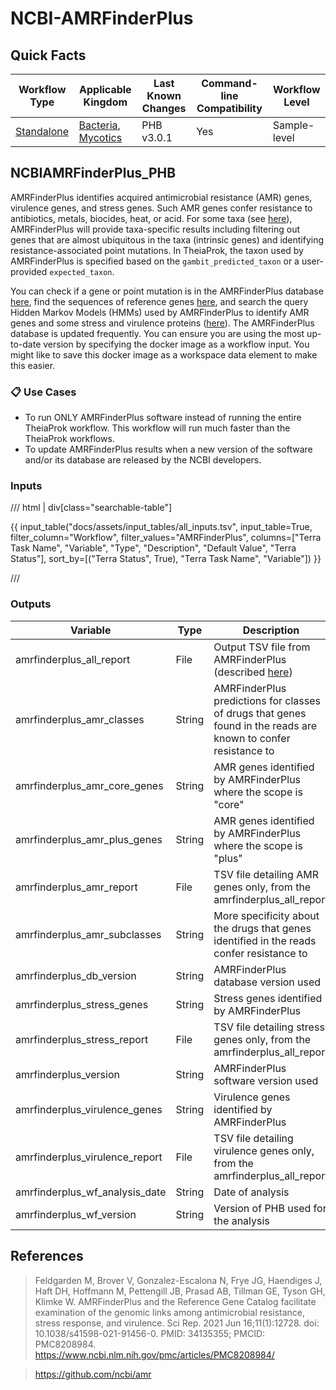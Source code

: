 # NCBI-AMRFinderPlus

## Quick Facts

| **Workflow Type** | **Applicable Kingdom** | **Last Known Changes** | **Command-line Compatibility** | **Workflow Level** |
|---|---|---|---|---|
| [Standalone](../../workflows_overview/workflows_type.md/#standalone) | [Bacteria](../../workflows_overview/workflows_kingdom.md/#bacteria), [Mycotics](../../workflows_overview/workflows_kingdom.md#mycotics) | PHB v3.0.1 | Yes | Sample-level |

## NCBIAMRFinderPlus_PHB

AMRFinderPlus identifies acquired antimicrobial resistance (AMR) genes, virulence genes, and stress genes.  Such AMR genes confer resistance to antibiotics, metals, biocides, heat, or acid. For some taxa (see [here](https://github.com/ncbi/amr/wiki/Running-AMRFinderPlus#--organism-option)), AMRFinderPlus will provide taxa-specific results including filtering out genes that are almost ubiquitous in the taxa (intrinsic genes) and identifying resistance-associated point mutations.  In TheiaProk, the taxon used by AMRFinderPlus is specified based on the `gambit_predicted_taxon` or a user-provided `expected_taxon`.

You can check if a gene or point mutation is in the AMRFinderPlus database [here](https://www.ncbi.nlm.nih.gov/pathogens/refgene/#), find the sequences of reference genes [here](https://www.ncbi.nlm.nih.gov/bioproject/PRJNA313047), and search the query Hidden Markov Models (HMMs) used by AMRFinderPlus to identify AMR genes and some stress and virulence proteins ([here](https://www.ncbi.nlm.nih.gov/pathogens/hmm/)). The AMRFinderPlus database is updated frequently. You can ensure you are using the most up-to-date version by specifying the docker image as a workflow input. You might like to save this docker image as a workspace data element to make this easier.

### 📋 Use Cases

- To run ONLY AMRFinderPlus software instead of running the entire TheiaProk workflow. This workflow will run much faster than the TheiaProk workflows.
- To update AMRFinderPlus results when a new version of the software and/or its database are released by the NCBI developers.

### Inputs

/// html | div[class="searchable-table"]

{{ input_table("docs/assets/input_tables/all_inputs.tsv", input_table=True, filter_column="Workflow", filter_values="AMRFinderPlus", columns=["Terra Task Name", "Variable", "Type", "Description", "Default Value", "Terra Status"], sort_by=[("Terra Status", True), "Terra Task Name", "Variable"]) }}

///

### Outputs

<div class="searchable-table" markdown="1">

| **Variable** | **Type** | **Description** |
|---|---|---|
| amrfinderplus_all_report | File | Output TSV file from AMRFinderPlus (described [here](https://github.com/ncbi/amr/wiki/Running-AMRFinderPlus#fields)) |
| amrfinderplus_amr_classes | String | AMRFinderPlus predictions for classes of drugs that genes found in the reads are known to confer resistance to |
| amrfinderplus_amr_core_genes | String | AMR genes identified by AMRFinderPlus where the scope is "core" |
| amrfinderplus_amr_plus_genes | String | AMR genes identified by AMRFinderPlus where the scope is "plus" |
| amrfinderplus_amr_report | File | TSV file detailing AMR genes only, from the amrfinderplus_all_report |
| amrfinderplus_amr_subclasses | String | More specificity about the drugs that genes identified in the reads confer resistance to |
| amrfinderplus_db_version | String | AMRFinderPlus database version used |
| amrfinderplus_stress_genes | String | Stress genes identified by AMRFinderPlus |
| amrfinderplus_stress_report | File | TSV file detailing stress genes only, from the amrfinderplus_all_report |
| amrfinderplus_version | String | AMRFinderPlus software version used |
| amrfinderplus_virulence_genes | String | Virulence genes identified by AMRFinderPlus |
| amrfinderplus_virulence_report | File | TSV file detailing virulence genes only, from the amrfinderplus_all_report |
| amrfinderplus_wf_analysis_date | String | Date of analysis |
| amrfinderplus_wf_version | String | Version of PHB used for the analysis |

</div>

## References

>Feldgarden M, Brover V, Gonzalez-Escalona N, Frye JG, Haendiges J, Haft DH, Hoffmann M, Pettengill JB, Prasad AB, Tillman GE, Tyson GH, Klimke W. AMRFinderPlus and the Reference Gene Catalog facilitate examination of the genomic links among antimicrobial resistance, stress response, and virulence. Sci Rep. 2021 Jun 16;11(1):12728. doi: 10.1038/s41598-021-91456-0. PMID: 34135355; PMCID: PMC8208984. <https://www.ncbi.nlm.nih.gov/pmc/articles/PMC8208984/>
<!-- -->
><https://github.com/ncbi/amr>
